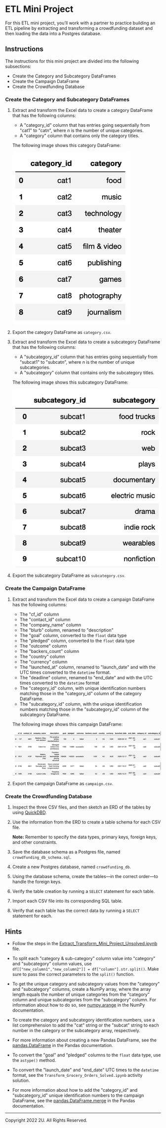 # ETL Mini Project

For this ETL mini project, you’ll work with a partner to practice building an ETL pipeline by extracting and transforming a crowdfunding dataset and then loading the data into a Postgres database.

## Instructions

The instructions for this mini project are divided into the following subsections:

* Create the Category and Subcategory DataFrames
* Create the Campaign DataFrame
* Create the Crowdfunding Database

### Create the Category and Subcategory DataFrames

1. Extract and transform the Excel data to create a category DataFrame that has the following columns:

    * A "category_id" column that has entries going sequentially from "cat1" to "cat*n*", where *n* is the number of unique categories.
    * A "category" column that contains only the category titles.

    The following image shows this category DataFrame:

    ![A screenshot depicts the final category DataFrame.](Images/category_DataFrame.png)

2. Export the category DataFrame as `category.csv`.

3. Extract and transform the Excel data to create a subcategory DataFrame that has the following columns:

    * A "subcategory_id" column that has entries going sequentially from "subcat1" to "subcat*n*", where *n* is the number of unique subcategories.
    * A "subcategory" column that contains only the subcategory titles. 

    The following image shows this subcategory DataFrame:

    ![A screenshot depicts the final subcategory DataFrame.](Images/subcategory_DataFrame.png)

4. Export the subcategory DataFrame as `subcategory.csv`.

### Create the Campaign DataFrame

1. Extract and transform the Excel data to create a campaign DataFrame has the following columns:

    * The "cf_id" column
    * The "contact_id" column
    * The "company_name" column
    * The "blurb" column, renamed to "description"
    * The "goal" column, converted to the `float` data type
    * The "pledged" column, converted to the `float` data type
    * The "outcome" column
    * The "backers_count" column
    * The "country" column
    * The "currency" column
    * The "launched_at" column, renamed to "launch_date" and with the UTC times converted to the `datetime` format. 
    * The "deadline" column, renamed to "end_date" and with the UTC times converted to the `datetime` format
    * The "category_id" column, with unique identification numbers matching those in the "category_id" column of the category DataFrame. 
    * The "subcategory_id" column, with the unique identification numbers matching those in the "subcategory_id" column of the subcategory DataFrame.

    The following image shows this campaign DataFrame:

    ![A screenshot depicts the final campaign DataFrame.](Images/campaign_DataFrame.png)

2. Export the campaign DataFrame as `campaign.csv`.

### Create the Crowdfunding Database

1. Inspect the three CSV files, and then sketch an ERD of the tables by using [QuickDBD](http://www.quickdatabasediagrams.com).

2. Use the information from the ERD to create a table schema for each CSV file. 

    **Note:** Remember to specify the data types, primary keys, foreign keys, and other constraints.

3. Save the database schema as a Postgres file, named `crowdfunding_db_schema.sql`.

4. Create a new Postgres database, named `crowdfunding_db`.

5. Using the database schema, create the tables&mdash;in the correct order&mdash;to handle the foreign keys.

6. Verify the table creation by running a `SELECT` statement for each table.

7. Import each CSV file into its corresponding SQL table. 

8. Verify that each table has the correct data by running a `SELECT` statement for each.

## Hints

* Follow the steps in the [Extract_Transform_Mini_Project_Unsolved.ipynb](Unsolved/Extract_Transform_Mini_Project_Unsolved.ipynb) file.

* To split each "category & sub-category" column value into "category" and "subcategory" column values, use `df[["new_column1","new_column2"]] = df["column"].str.split()`. Make sure to pass the correct parameters to the `split()` function.

* To get the unique category and subcategory values from the "category" and "subcategory" columns, create a NumPy array, where the array length equals the number of unique categories from the “category” column and unique subcategories from the “subcategory” column. For information about how to do so, see [numpy.arange](https://numpy.org/doc/stable/reference/generated/numpy.arange.html) in the NumPy documentation.

* To create the category and subcategory identification numbers, use a list comprehension to add the "cat" string or the "subcat" string to each number in the category or the subcategory array, respectively.

* For more information about creating a new Pandas DataFrame, see the [pandas.DataFrame](https://pandas.pydata.org/docs/reference/api/pandas.DataFrame.html) in the Pandas documentation.

* To convert the "goal" and "pledged" columns to the `float` data type, use the `astype()` method.

* To convert the "launch_date" and "end_date" UTC times to the `datetime` format, see the `Transform_Grocery_Orders_Solved.ipynb` activity solution.

* For more information about how to add the "category_id" and "subcategory_id" unique identification numbers to the campaign DataFrame, see the [pandas.DataFrame.merge](https://pandas.pydata.org/docs/reference/api/pandas.DataFrame.merge.html) in the Pandas documentation.

---

Copyright 2022 2U. All Rights Reserved.